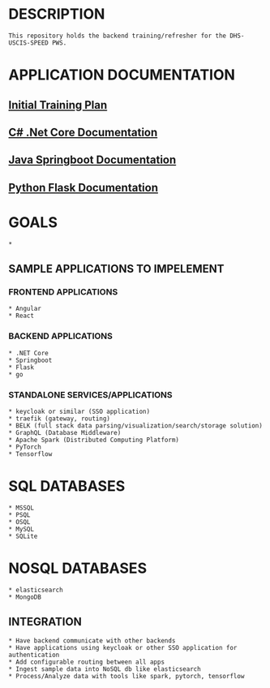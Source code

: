 # DESCRIPTION
    This repository holds the backend training/refresher for the DHS-USCIS-SPEED PWS.

# APPLICATION DOCUMENTATION
## [Initial Training Plan](./documentation/training_backend_team.adoc)
## [C# .Net Core Documentation](./documentation/netcore_backend.adoc)
## [Java Springboot Documentation](./documentation/springboot_backend.adoc)
## [Python Flask Documentation](./documentation/flask_backend.adoc)

# GOALS
    * 

## SAMPLE APPLICATIONS TO IMPELEMENT

### FRONTEND APPLICATIONS
    * Angular
    * React

### BACKEND APPLICATIONS
    * .NET Core
    * Springboot
    * Flask
    * go

### STANDALONE SERVICES/APPLICATIONS
    * keycloak or similar (SSO application)
    * traefik (gateway, routing)
    * BELK (full stack data parsing/visualization/search/storage solution)
    * GraphQL (Database Middleware)
    * Apache Spark (Distributed Computing Platform)
    * PyTorch
    * Tensorflow

# SQL DATABASES
    * MSSQL
    * PSQL
    * OSQL
    * MySQL
    * SQLite

# NOSQL DATABASES
    * elasticsearch
    * MongoDB

## INTEGRATION
    * Have backend communicate with other backends
    * Have applications using keycloak or other SSO application for authentication
    * Add configurable routing between all apps
    * Ingest sample data into NoSQL db like elasticsearch
    * Process/Analyze data with tools like spark, pytorch, tensorflow

